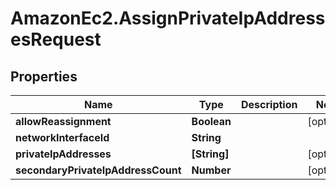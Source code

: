 # AmazonEc2.AssignPrivateIpAddressesRequest

## Properties

Name | Type | Description | Notes
------------ | ------------- | ------------- | -------------
**allowReassignment** | **Boolean** |  | [optional] 
**networkInterfaceId** | **String** |  | 
**privateIpAddresses** | **[String]** |  | [optional] 
**secondaryPrivateIpAddressCount** | **Number** |  | [optional] 


